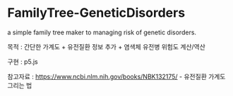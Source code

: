 # FamilyTree-GeneticDisorders
a simple family tree maker to managing risk of genetic disorders.

목적 : 간단한 가계도 + 유전질환 정보 추가 + 염색체 유전병 위험도 계산/역산

구현 : p5.js

참고자료 :
https://www.ncbi.nlm.nih.gov/books/NBK132175/ - 유전질환 가계도 그리는 법


